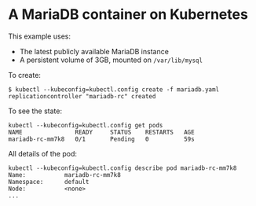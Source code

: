 # A MariaDB container on Kubernetes

This example uses:

- The latest publicly available MariaDB instance
- A persistent volume of 3GB, mounted on `/var/lib/mysql`

To create:

```
$ kubectl --kubeconfig=kubectl.config create -f mariadb.yaml
replicationcontroller "mariadb-rc" created
```

To see the state:

```
kubectl --kubeconfig=kubectl.config get pods
NAME               READY     STATUS    RESTARTS   AGE
mariadb-rc-mm7k8   0/1       Pending   0          59s
```

All details of the pod:

```
kubectl --kubeconfig=kubectl.config describe pod mariadb-rc-mm7k8
Name:           mariadb-rc-mm7k8
Namespace:      default
Node:           <none>
...
```